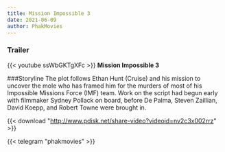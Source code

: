 ```yaml
---
title: Mission Impossible 3
date: 2021-06-09
author: PhakMovies
---
```


### Trailer
{{< youtube ssWbGKTgXFc >}}
**Mission Impossible 3**

###Storyline
The plot follows Ethan Hunt (Cruise) and his mission to uncover the mole who has framed him for the murders of most of his Impossible Missions Force (IMF) team. Work on the script had begun early with filmmaker Sydney Pollack on board, before De Palma, Steven Zaillian, David Koepp, and Robert Towne were brought in.

{{< download "http://www.pdisk.net/share-video?videoid=nv2c3x002rrz" >}}



{{< telegram "phakmovies" >}}